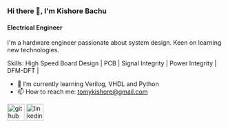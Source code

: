 ### Hi there 👋, I'm Kishore Bachu
#### Electrical Engineer
I'm a hardware engineer passionate about system design. Keen on learning new technologies. 

Skills: High Speed Board Design | PCB | Signal Integrity | Power Integrity | DFM-DFT |

- 🌱 I’m currently learning Verilog, VHDL and Python 
- 📫 How to reach me: tomykishore@gmail.com 

[<img src='https://cdn.jsdelivr.net/npm/simple-icons@3.0.1/icons/github.svg' alt='github' height='40'>](https://github.com/kiba6563)  [<img src='https://cdn.jsdelivr.net/npm/simple-icons@3.0.1/icons/linkedin.svg' alt='linkedin' height='40'>](https://www.linkedin.com/in/https://www.linkedin.com/in/kishorebachu//)  
